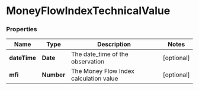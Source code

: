 # MoneyFlowIndexTechnicalValue

### Properties
Name | Type | Description | Notes
------------ | ------------- | ------------- | -------------
**dateTime** | **Date** | The date_time of the observation | [optional] 
**mfi** | **Number** | The Money Flow Index calculation value | [optional] 




